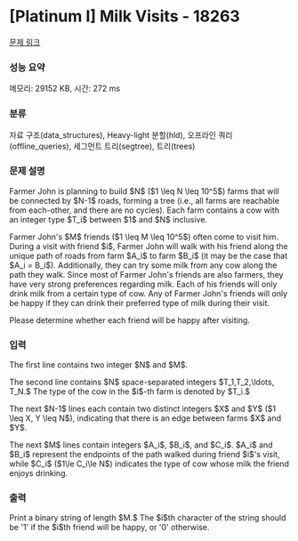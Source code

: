 # [Platinum I] Milk Visits - 18263 

[문제 링크](https://www.acmicpc.net/problem/18263) 

### 성능 요약

메모리: 29152 KB, 시간: 272 ms

### 분류

자료 구조(data_structures), Heavy-light 분할(hld), 오프라인 쿼리(offline_queries), 세그먼트 트리(segtree), 트리(trees)

### 문제 설명

<p>Farmer John is planning to build $N$ ($1 \leq N \leq 10^5$) farms that will be connected by $N-1$ roads, forming a tree (i.e., all farms are reachable from each-other, and there are no cycles). Each farm contains a cow with an integer type $T_i$ between $1$ and $N$ inclusive.</p>

<p>Farmer John's $M$ friends ($1 \leq M \leq 10^5$) often come to visit him. During a visit with friend $i$, Farmer John will walk with his friend along the unique path of roads from farm $A_i$ to farm $B_i$ (it may be the case that $A_i = B_i$). Additionally, they can try some milk from any cow along the path they walk. Since most of Farmer John's friends are also farmers, they have very strong preferences regarding milk. Each of his friends will only drink milk from a certain type of cow. Any of Farmer John's friends will only be happy if they can drink their preferred type of milk during their visit.</p>

<p>Please determine whether each friend will be happy after visiting.</p>

### 입력 

 <p>The first line contains two integer $N$ and $M$.</p>

<p>The second line contains $N$ space-separated integers $T_1,T_2,\ldots, T_N.$ The type of the cow in the $i$-th farm is denoted by $T_i.$</p>

<p>The next $N-1$ lines each contain two distinct integers $X$ and $Y$ ($1 \leq X, Y \leq N$), indicating that there is an edge between farms $X$ and $Y$.</p>

<p>The next $M$ lines contain integers $A_i$, $B_i$, and $C_i$. $A_i$ and $B_i$ represent the endpoints of the path walked during friend $i$'s visit, while $C_i$ ($1\le C_i\le N$) indicates the type of cow whose milk the friend enjoys drinking.</p>

### 출력 

 <p>Print a binary string of length $M.$ The $i$th character of the string should be '1' if the $i$th friend will be happy, or '0' otherwise.</p>

